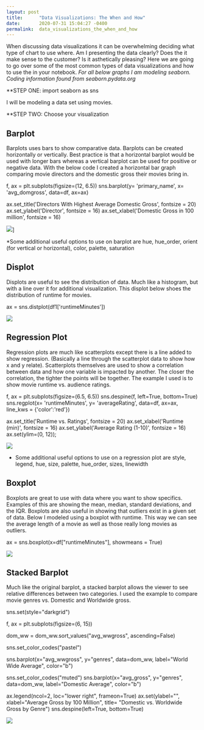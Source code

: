 ```yaml
---
layout: post
title:      "Data Visualizations: The When and How"
date:       2020-07-31 15:04:27 -0400
permalink:  data_visualizations_the_when_and_how
---
```


When discussing data visualizations it can be overwhelming deciding what type of chart to use where. Am I presenting the data clearly? Does the it make sense to the customer? Is it asthetically pleasing? Here we are going to go over some of the most common types of data visualizations and how to use the in your notebook.
*For all below graphs I am modeling seaborn. Coding information found from seaborn.pydata.org*

**STEP ONE: import seaborn as sns

I will be modeling a data set using movies. 

**STEP TWO: Choose your visualization

## Barplot
Barplots uses bars to show comparative data.  Barplots can be created horizontally or vertically. Best practice is that a horizontal barplot would be used with longer bars whereas a vertical barplot can be used for positive or negative data. With the below code I created a horizontal bar graph comparing movie directors and the domestic gross their movies bring in. 

f, ax = plt.subplots(figsize=(12, 6.5))
sns.barplot(y= 'primary_name', x= 'avg_domgross',
                data=df, ax=ax)

ax.set_title('Directors With Highest Average Domestic Gross', fontsize = 20)
ax.set_ylabel('Director', fontsize = 16)
ax.set_xlabel('Domestic Gross in 100 million', fontsize = 16)

![](http://localhost:8888/view/output_61_1.png)]


*Some additional useful options to use on barplot are hue, hue_order, orient (for vertical or horizontal), color, palette, saturation

## Displot
Displots are useful to see the distribution of data. Much like a histogram, but with a line over it for additional visualization. This displot below shoes the distribution of runtime for movies. 


ax = sns.distplot(df1['runtimeMinutes'])

![](http://localhost:8888/view/output_98_0.png)

## Regression Plot
Regression plots are much like scatterplots except there is a line added to show regression. (Basically a line through the scatterplot data to show how x and y relate). Scatterplots themselves are used to show a correlation between data and how one variable is impacted by another. The closer the correlation, the tighter the points will be together. The example I used is to show movie runtime vs. audience ratings. 

f, ax = plt.subplots(figsize=(6.5, 6.5))
sns.despine(f, left=True, bottom=True)
sns.regplot(x= 'runtimeMinutes', y= 'averageRating',
                data=df, ax=ax, line_kws = {'color':'red'})
								
ax.set_title('Runtime vs. Ratings', fontsize = 20)
ax.set_xlabel('Runtime (min)', fontsize = 16)
ax.set_ylabel('Average Rating (1-10)', fontsize = 16)
ax.set(ylim=(0, 12)); 

![](http://localhost:8888/view/output_94_0.png)

* Some additional useful options to use on a regression plot are style, legend, hue, size, palette, hue_order, sizes, linewidth


## Boxplot
Boxplots are great to use with data where you want to show specifics. Examples of this are showing the mean, median, standard deviations, and the IQR. Boxplots are also useful in showing that outliers exist in a given set of data. Below I modeled using a boxplot with runtime. This way we can see the average length of a movie as well as those really long movies as outliers. 

ax = sns.boxplot(x=df["runtimeMinutes"], showmeans = True)

![](http://localhost:8888/view/output_97_0.png)



## Stacked Barplot
Much like the original barplot, a stacked barplot allows the viewer to see relative differences between two categories. I used the example to compare movie genres vs. Domestic and Worldwide gross. 

sns.set(style="darkgrid")

f, ax = plt.subplots(figsize=(6, 15))

dom_ww = dom_ww.sort_values("avg_wwgross", ascending=False)

sns.set_color_codes("pastel")

sns.barplot(x="avg_wwgross", y="genres", data=dom_ww,
            label="World Wide Average", color="b")

sns.set_color_codes("muted")
sns.barplot(x="avg_gross", y="genres", data=dom_ww,
            label="Domestic Average", color="b")

ax.legend(ncol=2, loc="lower right", frameon=True)
ax.set(ylabel="",
       xlabel="Average Gross by 100 Million",
       title= "Domestic vs. Worldwide Gross by Genre")
sns.despine(left=True, bottom=True)

![](http://localhost:8888/view/output_75_0.png)


